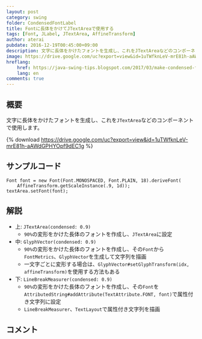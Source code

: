 ```yaml
---
layout: post
category: swing
folder: CondensedFontLabel
title: Fontに長体をかけてJTextAreaで使用する
tags: [Font, JLabel, JTextArea, AffineTransform]
author: aterai
pubdate: 2016-12-19T00:45:00+09:00
description: 文字に長体をかけたフォントを生成し、これをJTextAreaなどのコンポーネントで使用します。
image: https://drive.google.com/uc?export=view&id=1uTWfknLeV-mrE81h-aAWdGPHYOpf9dEC1g
hreflang:
    href: https://java-swing-tips.blogspot.com/2017/03/make-condensed-font-and-use-it-with.html
    lang: en
comments: true
---
```

## 概要
文字に長体をかけたフォントを生成し、これを`JTextArea`などのコンポーネントで使用します。

{% download https://drive.google.com/uc?export=view&id=1uTWfknLeV-mrE81h-aAWdGPHYOpf9dEC1g %}

## サンプルコード
<pre class="prettyprint"><code>Font font = new Font(Font.MONOSPACED, Font.PLAIN, 18).deriveFont(
    AffineTransform.getScaleInstance(.9, 1d));
textArea.setFont(font);
</code></pre>

## 解説
- 上: `JTextArea(condensed: 0.9)`
    - `90%`の変形をかけた長体のフォントを作成し、`JTextArea`に設定
- 中: `GlyphVector(condensed: 0.9)`
    - `90%`の変形をかけた長体のフォントを作成し、その`Font`から`FontMetrics`、`GlyphVector`を生成して文字列を描画
    - 一文字ごとに変形する場合は、`GlyphVector#setGlyphTransform(idx, affineTransform)`を使用する方法もある
- 下: `LineBreakMeasurer(condensed: 0.9)`
    - `90%`の変形をかけた長体のフォントを作成し、その`Font`を`AttributedString#addAttribute(TextAttribute.FONT, font)`で属性付き文字列に設定
    - `LineBreakMeasurer`、`TextLayout`で属性付き文字列を描画

<!-- dummy comment line for breaking list -->

## コメント
